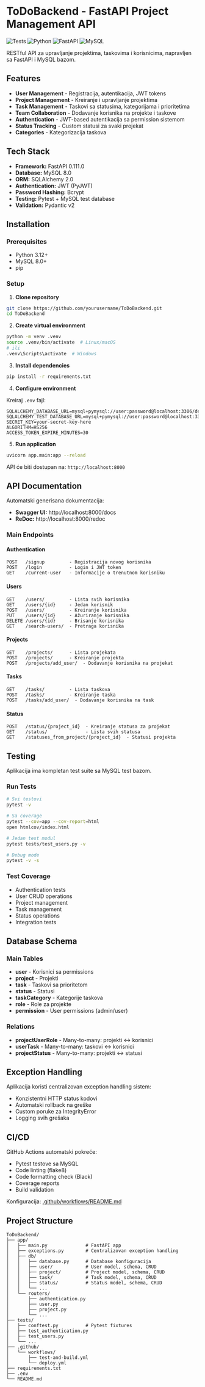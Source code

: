 # ToDoBackend - FastAPI Project Management API

![Tests](https://github.com/yourusername/ToDoBackend/actions/workflows/test-and-build.yml/badge.svg)
![Python](https://img.shields.io/badge/python-3.12-blue.svg)
![FastAPI](https://img.shields.io/badge/FastAPI-0.111.0-green.svg)
![MySQL](https://img.shields.io/badge/MySQL-8.0-orange.svg)

RESTful API za upravljanje projektima, taskovima i korisnicima, napravljen sa FastAPI i MySQL bazom.

##  Features

-  **User Management** - Registracija, autentikacija, JWT tokens
-  **Project Management** - Kreiranje i upravljanje projektima
-  **Task Management** - Taskovi sa statusima, kategorijama i prioritetima
-  **Team Collaboration** - Dodavanje korisnika na projekte i taskove
-  **Authentication** - JWT-based autentikacija sa permission sistemom
-  **Status Tracking** - Custom statusi za svaki projekat
-  **Categories** - Kategorizacija taskova

##  Tech Stack

- **Framework:** FastAPI 0.111.0
- **Database:** MySQL 8.0
- **ORM:** SQLAlchemy 2.0
- **Authentication:** JWT (PyJWT)
- **Password Hashing:** Bcrypt
- **Testing:** Pytest + MySQL test database
- **Validation:** Pydantic v2

##  Installation

### Prerequisites

- Python 3.12+
- MySQL 8.0+
- pip

### Setup

1. **Clone repository**
```bash
git clone https://github.com/yourusername/ToDoBackend.git
cd ToDoBackend
```

2. **Create virtual environment**
```bash
python -m venv .venv
source .venv/bin/activate  # Linux/macOS
# ili
.venv\Scripts\activate  # Windows
```

3. **Install dependencies**
```bash
pip install -r requirements.txt
```

4. **Configure environment**

Kreiraj `.env` fajl:
```env
SQLALCHEMY_DATABASE_URL=mysql+pymysql://user:password@localhost:3306/defaultdb
SQLALCHEMY_TEST_DATABASE_URL=mysql+pymysql://user:password@localhost:3306/test_default_db
SECRET_KEY=your-secret-key-here
ALGORITHM=HS256
ACCESS_TOKEN_EXPIRE_MINUTES=30
```

5. **Run application**
```bash
uvicorn app.main:app --reload
```

API će biti dostupan na: `http://localhost:8000`

##  API Documentation

Automatski generisana dokumentacija:
- **Swagger UI:** http://localhost:8000/docs
- **ReDoc:** http://localhost:8000/redoc

### Main Endpoints

#### Authentication
```
POST   /signup         - Registracija novog korisnika
POST   /login          - Login i JWT token
GET    /current-user   - Informacije o trenutnom korisniku
```

#### Users
```
GET    /users/         - Lista svih korisnika
GET    /users/{id}     - Jedan korisnik
POST   /users/         - Kreiranje korisnika
PUT    /users/{id}     - Ažuriranje korisnika
DELETE /users/{id}     - Brisanje korisnika
GET    /search-users/  - Pretraga korisnika
```

#### Projects
```
GET    /projects/      - Lista projekata
POST   /projects/      - Kreiranje projekta
POST   /projects/add_user/  - Dodavanje korisnika na projekat
```

#### Tasks
```
GET    /tasks/         - Lista taskova
POST   /tasks/         - Kreiranje taska
POST   /tasks/add_user/  - Dodavanje korisnika na task
```

#### Status
```
POST   /status/{project_id}  - Kreiranje statusa za projekat
GET    /status/              - Lista svih statusa
GET    /statuses_from_project/{project_id}  - Statusi projekta
```

##  Testing

Aplikacija ima kompletan test suite sa MySQL test bazom.

### Run Tests

```bash
# Svi testovi
pytest -v

# Sa coverage
pytest --cov=app --cov-report=html
open htmlcov/index.html

# Jedan test modul
pytest tests/test_users.py -v

# Debug mode
pytest -v -s
```

### Test Coverage

-  Authentication tests
-  User CRUD operations
-  Project management
-  Task management
-  Status operations
-  Integration tests

##  Database Schema

### Main Tables

- **user** - Korisnici sa permissions
- **project** - Projekti
- **task** - Taskovi sa prioritetom
- **status** - Statusi
- **taskCategory** - Kategorije taskova
- **role** - Role za projekte
- **permission** - User permissions (admin/user)

### Relations

- **projectUserRole** - Many-to-many: projekti ↔ korisnici
- **userTask** - Many-to-many: taskovi ↔ korisnici
- **projectStatus** - Many-to-many: projekti ↔ statusi

##  Exception Handling

Aplikacija koristi centralizovan exception handling sistem:

-  Konzistentni HTTP status kodovi
-  Automatski rollback na greške
-  Custom poruke za IntegrityError
-  Logging svih grešaka

##  CI/CD

GitHub Actions automatski pokreće:

-  Pytest testove sa MySQL
-  Code linting (flake8)
-  Code formatting check (Black)
-  Coverage reports
-  Build validation

Konfiguracija: [.github/workflows/README.md](.github/workflows/README.md)

##  Project Structure

```
ToDoBackend/
├── app/
│   ├── main.py              # FastAPI app
│   ├── exceptions.py        # Centralizovan exception handling
│   ├── db/
│   │   ├── database.py      # Database konfiguracija
│   │   ├── user/            # User model, schema, CRUD
│   │   ├── project/         # Project model, schema, CRUD
│   │   ├── task/            # Task model, schema, CRUD
│   │   ├── status/          # Status model, schema, CRUD
│   │   └── ...
│   └── routers/
│       ├── authentication.py
│       ├── user.py
│       ├── project.py
│       └── ...
├── tests/
│   ├── conftest.py          # Pytest fixtures
│   ├── test_authentication.py
│   ├── test_users.py
│   └── ...
├── .github/
│   └── workflows/
│       ├── test-and-build.yml
│       └── deploy.yml
├── requirements.txt
├── .env
└── README.md
```
